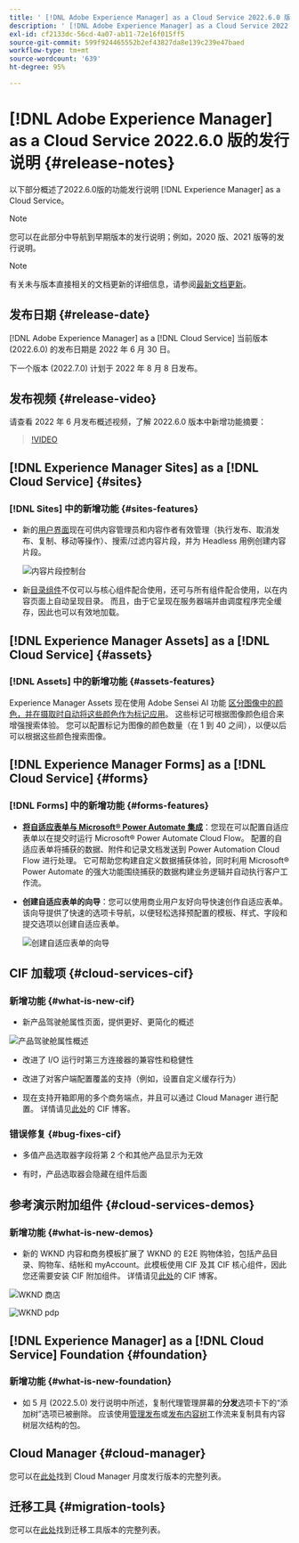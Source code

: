 ```yaml
---
title: ' [!DNL Adobe Experience Manager] as a Cloud Service 2022.6.0 版的发行说明。'
description: ' [!DNL Adobe Experience Manager] as a Cloud Service 2022.6.0 版的发行说明。'
exl-id: cf2133dc-56cd-4a07-ab11-72e16f015ff5
source-git-commit: 599f924465552b2ef43827da8e139c239e47baed
workflow-type: tm+mt
source-wordcount: '639'
ht-degree: 95%

---
```


# [!DNL Adobe Experience Manager] as a Cloud Service 2022.6.0 版的发行说明 {#release-notes}

以下部分概述了2022.6.0版的功能发行说明 [!DNL Experience Manager] as a Cloud Service。

>[!NOTE]
>
>您可以在此部分中导航到早期版本的发行说明；例如，2020 版、2021 版等的发行说明。

>[!NOTE]
>
>有关未与版本直接相关的文档更新的详细信息，请参阅[最新文档更新](https://experienceleague.adobe.com/docs/experience-manager-release-information/aem-release-updates/doc-updates/documentation-updates.html)。

## 发布日期 {#release-date}

[!DNL Adobe Experience Manager] as a [!DNL Cloud Service] 当前版本 (2022.6.0) 的发布日期是 2022 年 6 月 30 日。

下一个版本 (2022.7.0) 计划于 2022 年 8 月 8 日发布。

## 发布视频 {#release-video}

请查看 2022 年 6 月发布概述视频，了解 2022.6.0 版本中新增功能摘要：

>[!VIDEO](https://video.tv.adobe.com/v/344308/?quality=12)

## [!DNL Experience Manager Sites] as a [!DNL Cloud Service] {#sites}

### [!DNL Sites] 中的新增功能 {#sites-features}

* 新的[用户界面](/help/sites-cloud/administering/content-fragments/content-fragments-console.md)现在可供内容管理员和内容作者有效管理（执行发布、取消发布、复制、移动等操作）、搜索/过滤内容片段，并为 Headless 用例创建内容片段。

   ![内容片段控制台](/help/release-notes/assets/cf-ui.png)

* 新[目录组件](https://experienceleague.adobe.com/docs/experience-manager-core-components/using/components/tableofcontents.html)不仅可以与核心组件配合使用，还可与所有组件配合使用，以在内容页面上自动呈现目录。 而且，由于它呈现在服务器端并由调度程序完全缓存，因此也可以有效地加载。

## [!DNL Experience Manager Assets] as a [!DNL Cloud Service] {#assets}

### [!DNL Assets] 中的新增功能 {#assets-features}

Experience Manager Assets 现在使用 Adobe Sensei AI 功能 [区分图像中的颜色，并在摄取时自动将这些颜色作为标记应用](/help/assets/color-tag-images.md)。 这些标记可根据图像颜色组合来增强搜索体验。 您可以配置标记为图像的颜色数量（在 1 到 40 之间），以便以后可以根据这些颜色搜索图像。

## [!DNL Experience Manager Forms] as a [!DNL Cloud Service] {#forms}

### [!DNL Forms] 中的新增功能 {#forms-features}

* **[将自适应表单与 Microsoft® Power Automate 集成](/help/forms/forms-microsoft-power-automate-integration.md)**：您现在可以配置自适应表单以在提交时运行 Microsoft® Power Automate Cloud Flow。 配置的自适应表单将捕获的数据、附件和记录文档发送到 Power Automation Cloud Flow 进行处理。 它可帮助您构建自定义数据捕获体验，同时利用 Microsoft® Power Automate 的强大功能围绕捕获的数据构建业务逻辑并自动执行客户工作流。

* **创建自适应表单的向导**：您可以使用商业用户友好向导快速创作自适应表单。 该向导提供了快速的选项卡导航，以便轻松选择预配置的模板、样式、字段和提交选项以创建自适应表单。

   ![创建自适应表单的向导](/help/release-notes/assets/wizard.png)

## CIF 加载项 {#cloud-services-cif}

### 新增功能 {#what-is-new-cif}

* 新产品驾驶舱属性页面，提供更好、更简化的概述

![产品驾驶舱属性概述](/help/assets/CIF/product_cockpit_properties_overview.png)

* 改进了 I/O 运行时第三方连接器的兼容性和稳健性

* 改进了对客户端配置覆盖的支持（例如，设置自定义缓存行为）

* 现在支持开箱即用的多个商务端点，并且可以通过 Cloud Manager 进行配置。 详情请见[此处](https://medium.com/adobetech/use-aem-as-a-cloud-service-with-multiple-adobe-commerce-systems-9295612a9554)的 CIF 博客。


### 错误修复 {#bug-fixes-cif}

* 多值产品选取器字段将第 2 个和其他产品显示为无效

* 有时，产品选取器会隐藏在组件后面

## 参考演示附加组件 {#cloud-services-demos}

### 新增功能 {#what-is-new-demos}

* 新的 WKND 内容和商务模板扩展了 WKND 的 E2E 购物体验，包括产品目录、购物车、结帐和 myAccount。此模板使用 CIF 及其 CIF 核心组件，因此您还需要安装 CIF 附加组件。 详情请见[此处](https://medium.com/adobetech/learn-how-to-create-a-shoppable-experience-with-the-new-wknd-reference-site-and-cif-b3b2c161f67e)的 CIF 博客。

![WKND 商店](/help/assets/CIF/wknd_shop.png)

![WKND pdp](/help/assets/CIF/wknd_pdp.png)

## [!DNL Experience Manager] as a [!DNL Cloud Service] Foundation {#foundation}

### 新增功能 {#what-is-new-foundation}

* 如 5 月 (2022.5.0) 发行说明中所述，复制代理管理屏幕的&#x200B;**分发**&#x200B;选项卡下的“添加树”选项已被删除。 应该使用[管理发布](/help/operations/replication.md#manage-publication)或[发布内容树](/help/operations/replication.md#manage-publication#publish-content-tree-workflow)工作流来复制具有内容树层次结构的包。

## Cloud Manager {#cloud-manager}

您可以在[此处](/help/implementing/cloud-manager/release-notes/current.md)找到 Cloud Manager 月度发行版本的完整列表。

## 迁移工具 {#migration-tools}

您可以在[此处](/help/journey-migration/release-notes/release-notes-migration-tools-current.md)找到迁移工具版本的完整列表。
